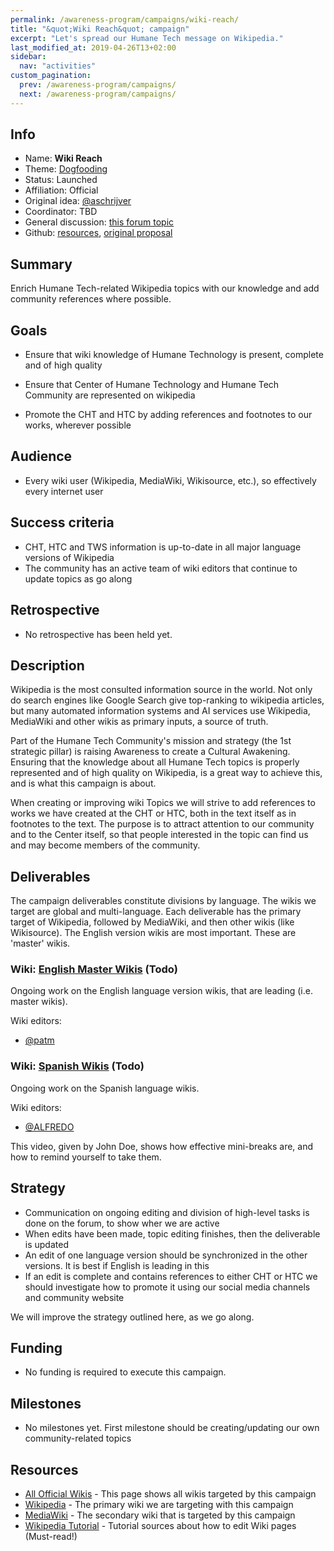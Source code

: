 ```yaml
---
permalink: /awareness-program/campaigns/wiki-reach/
title: "&quot;Wiki Reach&quot; campaign"
excerpt: "Let's spread our Humane Tech message on Wikipedia."
last_modified_at: 2019-04-26T13+02:00
sidebar:
  nav: "activities"
custom_pagination:
  prev: /awareness-program/campaigns/
  next: /awareness-program/campaigns/
---
```


<!-- Please fill in the information below each header according to the instructions.

       - Do NOT remove section headers. Instead add the placeholder text if the section is not needed.
       - You can leave the comments. They can be helpful when editing the issue later on.
       - Replace brackets with appropriate information (unless part of a link), leaving formatting intact.
       - The non-comments texts below provide examples, unless they are placeholder text

    Note: You will not be wasting your time documenting all this. The information in this issue
          should be copied to the Campaign README.md after your feedback is incorporated.
-->

## Info 

<!-- Provide short name that reflects the gist of the campaign, used as working title.
      Also add the link to community forum topic that is used for general discussion. 

      Valid values for 'Status' are: Ideation, Preparing, Launched, Finished
      Valid values for 'Affiliation' are: Official, Unofficial
      Original idea: Link to forum user that first came up with campaign idea
      Coordinator: Link to forum user responsible for coordinating tasks for this campaign, or 'TBD'
-->

- Name: **Wiki Reach**
- Theme: [Dogfooding](/awareness-program/campaign-themes/dogfooding/)
- Status: Launched
- Affiliation: Official
- Original idea: [@aschrijver](https://community.humanetech.com/u/aschrijver/summary)
- Coordinator: TBD
- General discussion: [this forum topic](https://community.humanetech.com/t/3114)
- Github: [resources](https://github.com/humanetech-community/awareness-program/tree/master/campaigns/wiki-reach), [original proposal](https://github.com/humanetech-community/awareness-program/issues/63)

## Summary 

<!-- Clear and concise explanation in 1-3 lines of text. -->

Enrich Humane Tech-related Wikipedia topics with our knowledge and add community references where possible.

## Goals

<!-- Bullet list of the intended effects of the campaign, separated by empty lines. -->

- Ensure that wiki knowledge of Humane Technology is present, complete and of high quality

- Ensure that Center of Humane Technology and Humane Tech Community are represented on wikipedia

- Promote the CHT and HTC by adding references and footnotes to our works, wherever possible

## Audience

<!-- The demographic audience the campaign is targeted to. -->

- Every wiki user (Wikipedia, MediaWiki, Wikisource, etc.), so effectively every internet user

## Success criteria

<!-- (optional) Bullet list detailing how success is measured. -->

- CHT, HTC and TWS information is up-to-date in all major language versions of Wikipedia
- The community has an active team of wiki editors that continue to update topics as go along

## Retrospective

<!-- (optional) Analysis of results after campaign has ended, to see if success criteria were met, and to learn lessons for future campaigns. Use the placeholder text is no retrospective was held yet. Add a date indicator if possible (e.g. 'after 3 months', '24-11-2018'). -->

- No retrospective has been held yet.

## Description

<!-- A longer, more elaborate description (one or more paragraphs of text) -->

Wikipedia is the most consulted information source in the world. Not only do search engines like Google Search give top-ranking to wikipedia articles, but many automated information systems and AI services use Wikipedia, MediaWiki and other wikis as primary inputs, a source of truth.

Part of the Humane Tech Community's mission and strategy (the 1st strategic pillar) is raising Awareness to create a Cultural Awakening. Ensuring that the knowledge about all Humane Tech topics is properly represented and of high quality on Wikipedia, is a great way to achieve this, and is what this campaign is about.

When creating or improving wiki Topics we will strive to add references to works we have created at the CHT or HTC, both in the text itself as in footnotes to the text. The purpose is to attract attention to our community and to the Center itself, so that people interested in the topic can find us and may become members of the community.

## Deliverables

<!-- Sub-headers with the planned deliverables and their summaries. Update this later to reflect changes.  The second sub-header gives an example. -->

The campaign deliverables constitute divisions by language. The wikis we target are global and multi-language. Each deliverable has the primary target of Wikipedia, followed by MediaWiki, and then other wikis (like Wikisource). The English version wikis are most important. These are 'master' wikis.

### Wiki: [English Master Wikis](deliverable-url) (Todo)

Ongoing work on the English language version wikis, that are leading (i.e. master wikis).

Wiki editors:

- [@patm](https://community.humanetech.com/u/patm/summary)

### Wiki: [Spanish Wikis](deliverable2-url) (Todo)

Ongoing work on the Spanish language wikis.

Wiki editors:

- [@ALFREDO](https://community.humanetech.com/u/ALFREDO/summary)

This video, given by John Doe, shows how effective mini-breaks are, and how to remind yourself to take them.

## Strategy

<!-- Outline the (draft) strategy required to attain the success criteria (one or more paragraphs of text, use formatting - like lists - where appropriate). Use this placeholder text if this section is not needed:

- This campaign does not require a strategy. Strategy is defined on the Theme, or in Deliverables.
 -->

- Communication on ongoing editing and division of high-level tasks is done on the forum, to show wher we are active
- When edits have been made, topic editing finishes, then the deliverable is updated
- An edit of one language version should be synchronized in the other versions. It is best if English is leading in this
- If an edit is complete and contains references to either CHT or HTC we should investigate how to promote it using our social media channels and community website

We will improve the strategy outlined here, as we go along.

## Funding

<!-- (optional) Financial requirements, required budget, ways to obtain funds (keep it short, couple of paragraphs, some bullets). If necessary link to separate detailed funding document. Use the placeholder text if no funding is required. -->

- No funding is required to execute this campaign. 

## Milestones

<!-- (optional) Bullet list of past and future milestones for the campaign. Or placeholder bullet "No milestones have been defined." -->

- No milestones yet. First milestone should be creating/updating our own community-related topics

## Resources

<!-- (optional) Links to relevant folders, files and external information, or leave the placeholder text. -->

- [All Official Wikis](https://www.wikimedia.org/) - This page shows all wikis targeted by this campaign
- [Wikipedia](https://www.wikipedia.org/) - The primary wiki we are targeting with this campaign
- [MediaWiki](https://www.mediawiki.org/wiki/MediaWiki) - The secondary wiki that is targeted by this campaign
- [Wikipedia Tutorial](https://en.wikipedia.org/wiki/Wikipedia:Introduction_2) - Tutorial sources about how to edit Wiki pages (Must-read!)
